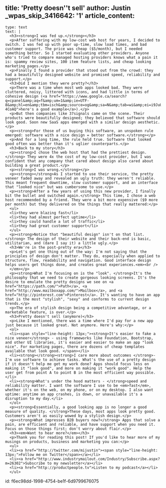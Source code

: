 title: 'Pretty doesn''t sell'
author: Justin
_wpas_skip_3416642: '1'
article_content:
  -
    type: text
    text: |
      <h3><strong>I was fed up.</strong></h3>
      <p>After suffering with my low-cost web host for years, I decided to switch. I was fed up with poor up-time, slow load times, and bad customer support. The price was cheap ($5/month), but I needed something better. So I started evaluating other providers. Anyone who's tried to compare managed hosting providers knows what a pain it is: spammy review sites, 100 item feature lists, and cheap looking marketing pages.</p>
      <p>Finally I found a provider that stood out from the crowd: they had a beautifully designed website and promised speed, reliability and support.</p>
      <h3>Did I mention they were pretty?</h3>
      <p>There was a time when most web apps looked bad. They were cluttered, noisy, littered with icons, and had little in terms of cohesive design (<a href="https://www.google.ca/search?q=cpanel&amp;aq=f&amp;um=1&amp;ie=UTF-8&amp;hl=en&amp;tbm=isch&amp;source=og&amp;sa=N&amp;tab=wi&amp;ei=i9JuUe0l7uWKAtHwgTA&amp;biw=1425&amp;bih=731&amp;sei=jNJuUcK4M4fxiwLv-4CoAQ">here's a good example</a>).</p>
      <p>But then companies like 37signals came on the scene. Their products were beautifully designed; they believed that software should look good. Soon new SaaS apps emerged with a similar design aesthetic.</p>
      <p><strong>For those of us buying this software, an unspoken rule emerged: software with a nice design = better software.</strong></p>
      <p>And for a long time, the rule held true. Software that looked good often was better than it's uglier counterparts.</p>
      <h3>Back to my story</h3>
      <p><strong>I chose the web host that had the prettiest design.</strong> They were 4x the cost of my low-cost provider, but I was confident that any company that cared about design also cared about building a great product.</p>
      <p><strong>I was wrong.</strong></p>
      <p><strong></strong>As I started to use their service, the pretty veneer faded away and revealed an ugly truth: they weren't reliable. This meant frequent downtime, slow customer support, and an interface that "looked nice" but was cumbersome to use.</p>
      <p><strong>After a few years of using this new provider, I finally bit the bullet and switched again.</strong> This time, I chose a web host recommended by a friend. They were a bit more expensive ($9 more per month) but they delivered on the things that really mattered:</p>
      <ul>
      <li>they were blazing fast</li>
      <li>they had almost perfect uptime</li>
      <li>they could handle a lot of traffic</li>
      <li>they had great customer support</li>
      </ul>
      <p><strong>Notice that "beautiful design" isn't on that list.</strong> The design of their website and their back-end is basic, utilitarian, and (dare I say it) a little ugly.</p>
      <h3>We're in the post-pretty era</h3>
      <p>Let's get one thing out of the way: I'm not saying that the principles of design don't matter. They do, especially when applied to structure, flow, readability and navigation. Good interface design helps users get things done, and creates great experiences.<em><br />
      </em></p>
      <p><strong>What I'm focusing on is the "look". </strong>It's the philosophy that we need to create gorgeous looking screens. It's the desire to emulate the pretty designs we see on <a href="https://path.com/">Path</a>, <a href="http://www.mailboxapp.com/">Mailbox</a>, and <a href="http://pinterest.com">Pinterest</a>. It's wanting to have an app that is the most "stylish", "sexy" and conforms to current design trends.</p>
      <p>The era of stylish design being a competitive advantage, or a marketable feature, is over.</p>
      <h3>Pretty doesn't sell (anymore)</h3>
      <p>Like I mentioned, there was a time where I'd pay for a new app just because it looked great. Not anymore. Here's why:</p>
      <ol>
      <li><span style="line-height: 13px;"><strong>It's easier to fake a nice veneer</strong> - using frameworks like Foundation, Bootstrap, and other UI libraries, it's easier and easier to make an app "look nice". For marketing pages, there are dozens of cheap templates available that look good. </span></li>
      <li><strong></strong><strong>I care more about outcomes </strong>- I'm use software to achieve tasks. What's the use of a pretty design if it doesn't help me get my work done? Apps should focus less on making it "look good", and more on making it "work good". Help the user get from point A to point B in the most efficient way possible.</li>
      <li><strong>What's under the hood matters - </strong>speed and reliability matter. I want the software I use to be <em>fast</em>, whether it's on the web, on my phone, or on my desktop. I also want uptime: anytime an app crashes, is down, or unavailable it's a disruption to my day.</li>
      </ol>
      <p><strong>Essentially, a good looking app is no longer a good measure of quality. </strong>These days, most apps look pretty good. Customers aren't as easily wowed by a stylish design.</p>
      <p><strong>What impresses B2B buyers now?</strong> Apps that solve a pain, are efficient and reliable, and have support when you need it. Focus on those things first; don't worry about flair.</p>
      <h3><em>Want to hear more?</em></h3>
      <p>Thank you for reading this post! If you'd like to hear more of my musings on products, business and marketing you can:</p>
      <ul>
      <li><a href="http://twitter.com/mijustin"><span style="line-height: 13px;">Follow me on Twitter</span></a></li>
      <li><a href="http://www.industrymailout.com/Industry/Subscribe.aspx?m=26302">Subscribe to my newsletter</a></li>
      <li><a href="http://productpeople.tv">Listen to my podcast</a></li>
      </ul>
      
id: f6ec98dd-1998-4754-be1f-6d9799676075
